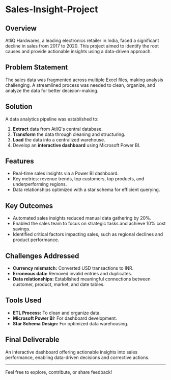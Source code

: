 # Sales-Insight-Project


## Overview
AtliQ Hardwares, a leading electronics retailer in India, faced a significant decline in sales from 2017 to 2020. This project aimed to identify the root causes and provide actionable insights using a data-driven approach.

## Problem Statement
The sales data was fragmented across multiple Excel files, making analysis challenging. A streamlined process was needed to clean, organize, and analyze the data for better decision-making.

## Solution
A data analytics pipeline was established to:
1. **Extract** data from AtliQ's central database.
2. **Transform** the data through cleaning and structuring.
3. **Load** the data into a centralized warehouse.
4. Develop an **interactive dashboard** using Microsoft Power BI.

## Features
- Real-time sales insights via a Power BI dashboard.
- Key metrics: revenue trends, top customers, top products, and underperforming regions.
- Data relationships optimized with a star schema for efficient querying.

## Key Outcomes
- Automated sales insights reduced manual data gathering by 20%.
- Enabled the sales team to focus on strategic tasks and achieve 10% cost savings.
- Identified critical factors impacting sales, such as regional declines and product performance.

## Challenges Addressed
- **Currency mismatch:** Converted USD transactions to INR.
- **Erroneous data:** Removed invalid entries and duplicates.
- **Data relationships:** Established meaningful connections between customer, product, market, and date tables.

## Tools Used
- **ETL Process:** To clean and organize data.
- **Microsoft Power BI:** For dashboard development.
- **Star Schema Design:** For optimized data warehousing.

## Final Deliverable
An interactive dashboard offering actionable insights into sales performance, enabling data-driven decisions and corrective actions.

---
Feel free to explore, contribute, or share feedback!
